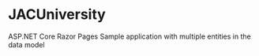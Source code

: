 # JACUniversity
ASP.NET Core Razor Pages Sample application with multiple entities in the data model
